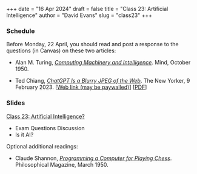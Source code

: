 +++
date = "16 Apr 2024"
draft = false
title = "Class 23: Artificial Intelligence"
author = "David Evans"
slug = "class23"
+++

### Schedule

Before Monday, 22 April, you should read and post a response to the questions (in Canvas) on these two articles:

- Alan M. Turing, [_Computing Machinery and Intelligence_](https://www.dropbox.com/scl/fi/9c2846t1g2zvxumkh31km/turing-computingmachinery.pdf?rlkey=7mehnaejyiyxg9dkfkeaykyh7&dl=0). Mind, October 1950.

- Ted Chiang, [_ChatGPT Is a Blurry JPEG of the Web_](https://www.dropbox.com/scl/fi/cyqzb7wvcvq8uy9y5i40w/fuzzyjpg.pdf?rlkey=1l8r8gwznqkvk1cbtst5fsd6k&dl=0). The New Yorker, 9 February 2023. [[Web link (may be paywalled)](https://www.newyorker.com/tech/annals-of-technology/chatgpt-is-a-blurry-jpeg-of-the-web)] [[PDF](https://www.dropbox.com/scl/fi/cyqzb7wvcvq8uy9y5i40w/fuzzyjpg.pdf?rlkey=1l8r8gwznqkvk1cbtst5fsd6k&dl=0)]

### Slides

[Class 23: Artificial Intelligence?](https://www.dropbox.com/scl/fi/pji9mxhoj90nqrjjzuw00/cs1010-class23.pdf?rlkey=bzwfmn3dpjqzorlzplvj33197&dl=0)

- Exam Questions Discussion
- Is it AI?

Optional additional readings:

- Claude Shannon, [_Programming a Computer for Playing Chess_](https://vision.unipv.it/IA1/ProgrammingaComputerforPlayingChess.pdf). Philosophical Magazine, March 1950.
